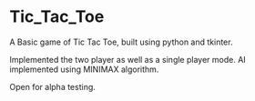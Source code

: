 # Tic_Tac_Toe
A Basic game of Tic Tac Toe, built using python and tkinter. 

Implemented the two player as well as a single player mode.
AI implemented using MINIMAX algorithm.

Open for alpha testing.
